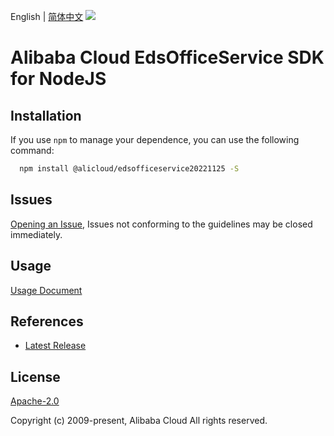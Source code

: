 English | [简体中文](README-CN.md)
![](https://aliyunsdk-pages.alicdn.com/icons/AlibabaCloud.svg)

# Alibaba Cloud EdsOfficeService SDK for NodeJS

## Installation
If you use `npm` to manage your dependence, you can use the following command:

```sh
  npm install @alicloud/edsofficeservice20221125 -S
```

## Issues
[Opening an Issue](https://github.com/aliyun/alibabacloud-typescript-sdk/issues/new), Issues not conforming to the guidelines may be closed immediately.

## Usage
[Usage Document](https://github.com/aliyun/alibabacloud-typescript-sdk/blob/master/docs/Usage-EN.md#quick-examples)

## References
* [Latest Release](https://github.com/aliyun/alibabacloud-typescript-sdk/)

## License
[Apache-2.0](http://www.apache.org/licenses/LICENSE-2.0)

Copyright (c) 2009-present, Alibaba Cloud All rights reserved.
